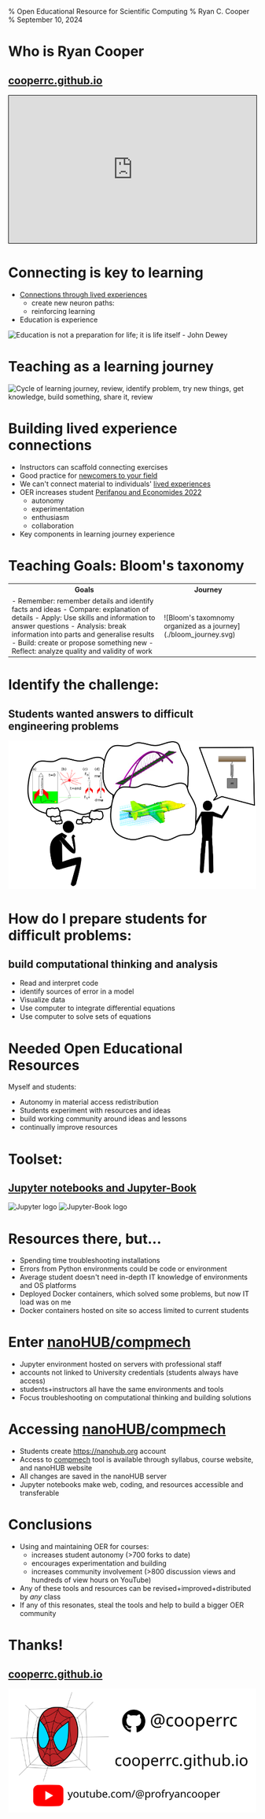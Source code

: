 % Open Educational Resource for Scientific Computing
% Ryan C. Cooper
% September 10, 2024

# Who is Ryan Cooper
## [cooperrc.github.io](https://cooperrc.github.io)

<iframe src="https://cooperrc.github.io" width="100%" height="300" style="border:1px
solid black;">
</iframe>

# Connecting is key to learning
- [Connections through lived
  experiences](https://www.routledge.com/The-Art-of-Changing-the-Brain-Enriching-the-Practice-of-Teaching-by-Exploring-the-Biology-of-Learning/Zull/p/book/9781579220549)
  - create new neuron paths:
  - reinforcing learning
- Education is experience

![Education is not a preparation for life; it is life itself - John
Dewey](https://pbs.twimg.com/media/Be-noQVIQAA1BfZ?format=jpg&name=small)

# Teaching as a learning journey

![Cycle of learning journey, review, identify problem, try new things,
get knowledge, build something, share it,
review](https://cooperrc.github.io/_images/learning-journey.svg)

# Building lived experience connections

- Instructors can scaffold connecting exercises
- Good practice for [newcomers to your field](https://firstliteracy.org/wp-content/uploads/2015/07/How-Learning-Works.pdf)
- We can't connect material to individuals' [lived experiences](https://www.taylorfrancis.com/books/mono/10.4324/9781003447313/teach-students-learn-stephanie-mcguire-saundra-yancy-mcguire-thomas-angelo)
- OER increases student [Perifanou and Economides 2022](https://doi.org/10.1080/02680513.2022.2033114)
  - autonomy
  - experimentation
  - enthusiasm
  - collaboration
- Key components in learning journey experience

# Teaching Goals: Bloom's taxonomy

<table>
<tr>
<th>Goals</th>
<th>Journey</th>
</tr>
<tr>
<td style="vertical-align:top">
- Remember: remember details and identify facts and ideas
- Compare: explanation of details
- Apply: Use skills and information to answer questions 
- Analysis: break information into parts and generalise results
- Build: create or propose something new 
- Reflect: analyze quality and validity of work
</td>
<td>
![Bloom's taxomnomy organized as a journey](./bloom_journey.svg)
</td>
</tr>
</table>

# Identify the challenge: 
## Students wanted answers to difficult engineering problems

![Students identify interesting problems for engineers](./student_thinking.svg)

# How do I prepare students for difficult problems:
## build computational thinking and analysis

- Read and interpret code
- identify sources of error in a model
- Visualize data
- Use computer to integrate differential equations
- Use computer to solve sets of equations

# Needed Open Educational Resources

Myself and students:

- Autonomy in material access redistribution
- Students experiment with resources and ideas
- build working community around ideas and lessons
- continually improve resources 

# Toolset:
## [Jupyter notebooks and Jupyter-Book](https://cooperrc.github.io/computational-mechanics)

![Jupyter
logo](https://upload.wikimedia.org/wikipedia/commons/thumb/3/38/Jupyter_logo.svg/1767px-Jupyter_logo.svg.png)
![Jupyter-Book
logo](https://jupyterbook.org/en/stable/_images/logo-square.svg)

# Resources there, but...

- Spending time troubleshooting installations
- Errors from Python environments could be code or environment
- Average student doesn't need in-depth IT knowledge of environments and
  OS platforms
- Deployed Docker containers, which solved some problems, but now IT
  load was on me
- Docker containers hosted on site so access limited to current students
  
# Enter [nanoHUB/compmech](https://nanohub.org/tools/compmech)

- Jupyter environment hosted on servers with professional staff
- accounts not linked to University credentials (students always have access)
- students+instructors all have the same environments and tools
- Focus troubleshooting on computational thinking and building solutions

# Accessing [nanoHUB/compmech](https://nanohub.org/tools/compmech)

- Students create <https://nanohub.org> account
- Access to [compmech](https://nanohub.org/tools/compmech) tool is
  available through syllabus, course website, and nanoHUB website
- All changes are saved in the nanoHUB server
- Jupyter notebooks make  web, coding, and resources accessible and
  transferable
  
# Conclusions

- Using and maintaining OER for courses:
  - increases student autonomy (>700 forks to date)
  - encourages experimentation and building
  - increases community involvement (>800 discussion views and hundreds
    of view hours on YouTube)
- Any of these tools and resources can be revised+improved+distributed
  by _any_ class
- If any of this resonates, steal the tools and help to build a bigger
  OER community 

# Thanks!

## [cooperrc.github.io](https://cooperrc.github.io)

![Contact Ryan C. Cooper](./thanks.svg)

